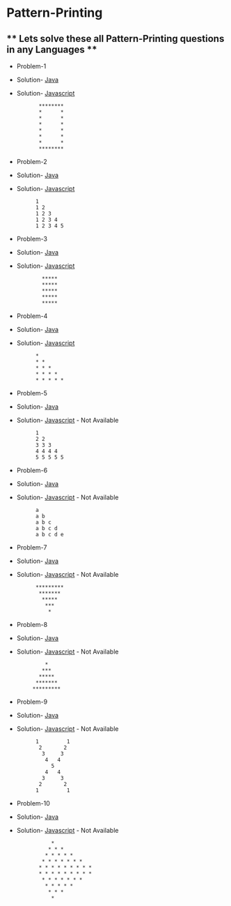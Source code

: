 # Pattern-Printing
## ** Lets solve these all Pattern-Printing questions in any Languages **
- Problem-1
- Solution- [Java](https://github.com/hrishipawar24/Pattern-Printing-Javascript/blob/main/01-Pattern-java/01-Pattern-Java-solution) 
- Solution- [Javascript](https://github.com/hrishipawar24/Pattern-Printing-Javascript/blob/main/01-%20Patterns/01-%20Pattern%20Solution)

             ********
             *      *
             *      *
             *      *
             *      *
             *      *
             *      *
             ********
             
- Problem-2
- Solution- [Java](https://github.com/hrishipawar24/Pattern-Printing-Javascript/blob/main/02-Pattern-Java/02-Pattern-Java-solution)
- Solution- [Javascript](https://github.com/hrishipawar24/Pattern-Printing-Javascript/blob/main/02-%20Pattern/02-%20Pattern%20Solution)

            1 
            1 2 
            1 2 3 
            1 2 3 4 
            1 2 3 4 5 
            
- Problem-3
- Solution- [Java](https://github.com/hrishipawar24/Pattern-Printing-Javascript/blob/main/03-Pattern-Java)
- Solution- [Javascript](https://github.com/hrishipawar24/Pattern-Printing-Javascript/blob/main/03-%20Pattern/03-%20Pattern%20Solution)

              ***** 
              ***** 
              ***** 
              ***** 
              ***** 
              
- Problem-4
- Solution- [Java](https://github.com/hrishipawar24/Pattern-Printing-Javascript/blob/main/04-Pattern%20-%20Java/04-Pattern%20-%20Java-solution)
- Solution- [Javascript](https://github.com/hrishipawar24/Pattern-Printing-Javascript/blob/main/04-%20Pattern/04-%20Pattern%20Solution%20js)

            * 
            * * 
            * * * 
            * * * * 
            * * * * * 
            
- Problem-5
- Solution- [Java](https://github.com/hrishipawar24/Pattern-Printing-Javascript/blob/main/05-Pattern-Java/05-Pattern-Java-Solution)
- Solution- [Javascript]() - Not Available

            1 
            2 2 
            3 3 3 
            4 4 4 4 
            5 5 5 5 5
            
- Problem-6
- Solution- [Java](https://github.com/hrishipawar24/Pattern-Printing-Javascript/blob/main/06-Pattern-Java/06-Pattern-Java-Solution)
- Solution- [Javascript]() - Not Available

            a 
            a b 
            a b c 
            a b c d 
            a b c d e

- Problem-7
- Solution- [Java](https://github.com/hrishipawar24/Pattern-Printing-Javascript/blob/main/07-Pattern-Java/07-Pattern-Java-Solution)
- Solution- [Javascript]() - Not Available

            *********
             *******
              *****
               ***
                *
                
- Problem-8
- Solution- [Java](https://github.com/hrishipawar24/Pattern-Printing-Javascript/blob/main/08-Pattern-Java/08-Pattern-Java-Solution)
- Solution- [Javascript]() - Not Available

               *
              ***  
             *****
            *******
           *********
        
- Problem-9
- Solution- [Java](https://github.com/hrishipawar24/Pattern-Printing-Javascript/blob/main/09-Pattern-Java/09-Pattern-Java-Solution)
- Solution- [Javascript]() - Not Available

            1         1 
             2       2
              3     3
               4   4
                 5
               4   4
              3     3
             2       2
            1         1 
                        
- Problem-10
- Solution- [Java](https://github.com/hrishipawar24/Pattern-Printing-Javascript/blob/main/10-Pattern-Java/10-Pattern-Java-Solution)
- Solution- [Javascript]() - Not Available

                 * 
                * * * 
               * * * * * 
              * * * * * * * 
             * * * * * * * * * 
             * * * * * * * * * 
              * * * * * * * 
               * * * * * 
                * * * 
                 * 

